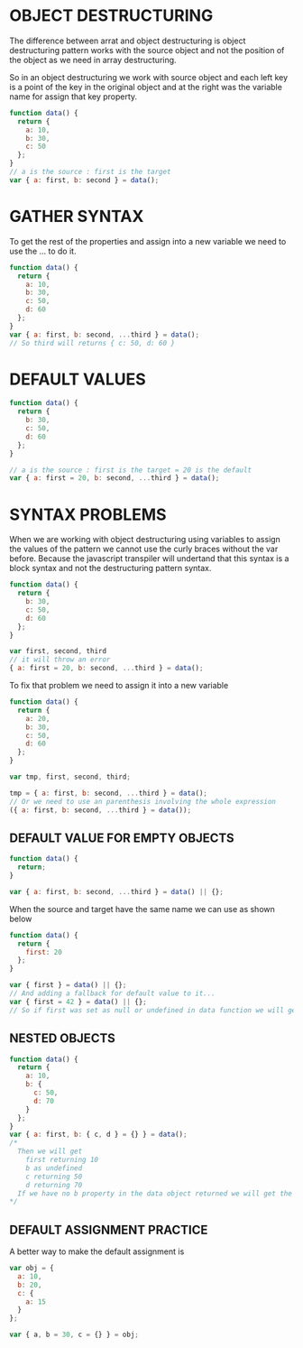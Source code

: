 # OBJECT DESTRUCTURING

The difference between arrat and object destructuring is object destructuring pattern works with the source object and not the position of the object as we need in array destructuring.

So in an object destructuring we work with source object and each left key is a point of the key in the original object and at the right was the variable name for assign that key property.

```js
function data() {
  return {
    a: 10,
    b: 30,
    c: 50
  };
}
// a is the source : first is the target
var { a: first, b: second } = data();
```

# GATHER SYNTAX

To get the rest of the properties and assign into a new variable we need to use the ... to do it.

```js
function data() {
  return {
    a: 10,
    b: 30,
    c: 50,
    d: 60
  };
}
var { a: first, b: second, ...third } = data();
// So third will returns { c: 50, d: 60 }
```

# DEFAULT VALUES

```js
function data() {
  return {
    b: 30,
    c: 50,
    d: 60
  };
}

// a is the source : first is the target = 20 is the default
var { a: first = 20, b: second, ...third } = data();
```

# SYNTAX PROBLEMS

When we are working with object destructuring using variables to assign the values of the pattern we cannot use the curly braces without the var before. Because the javascript transpiler will undertand that this syntax is a block syntax and not the destructuring pattern syntax.

```js
function data() {
  return {
    b: 30,
    c: 50,
    d: 60
  };
}

var first, second, third
// it will throw an error
{ a: first = 20, b: second, ...third } = data();
```

To fix that problem we need to assign it into a new variable

```js
function data() {
  return {
    a: 20,
    b: 30,
    c: 50,
    d: 60
  };
}

var tmp, first, second, third;

tmp = { a: first, b: second, ...third } = data();
// Or we need to use an parenthesis involving the whole expression
({ a: first, b: second, ...third } = data());
```

## DEFAULT VALUE FOR EMPTY OBJECTS

```js
function data() {
  return;
}

var { a: first, b: second, ...third } = data() || {};
```

When the source and target have the same name we can use as shown below

```js
function data() {
  return {
    first: 20
  };
}

var { first } = data() || {};
// And adding a fallback for default value to it...
var { first = 42 } = data() || {};
// So if first was set as null or undefined in data function we will get the 42 value
```

## NESTED OBJECTS

```js
function data() {
  return {
    a: 10,
    b: {
      c: 50,
      d: 70
    }
  };
}
var { a: first, b: { c, d } = {} } = data();
/*
  Then we will get
    first returning 10
    b as undefined
    c returning 50
    d returning 70
  If we have no b property in the data object returned we will get the empty object assign in the destructuring pattern
*/
```

## DEFAULT ASSIGNMENT PRACTICE

A better way to make the default assignment is

```js
var obj = {
  a: 10,
  b: 20,
  c: {
    a: 15
  }
};

var { a, b = 30, c = {} } = obj;
```
